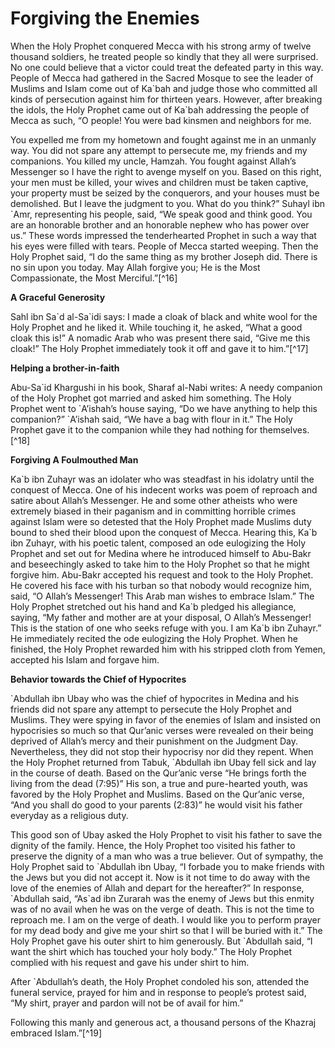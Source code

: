 Forgiving the Enemies
=====================

When the Holy Prophet conquered Mecca with his strong army of twelve
thousand soldiers, he treated people so kindly that they all were
surprised. No one could believe that a victor could treat the defeated
party in this way. People of Mecca had gathered in the Sacred Mosque to
see the leader of Muslims and Islam come out of Ka\`bah and judge those
who committed all kinds of persecution against him for thirteen years.
However, after breaking the idols, the Holy Prophet came out of Ka\`bah
addressing the people of Mecca as such, “O people! You were bad kinsmen
and neighbors for me.

You expelled me from my hometown and fought against me in an unmanly
way. You did not spare any attempt to persecute me, my friends and my
companions. You killed my uncle, Hamzah. You fought against Allah’s
Messenger so I have the right to avenge myself on you. Based on this
right, your men must be killed, your wives and children must be taken
captive, your property must be seized by the conquerors, and your houses
must be demolished. But I leave the judgment to you. What do you think?”
Suhayl ibn \`Amr, representing his people, said, “We speak good and
think good. You are an honorable brother and an honorable nephew who has
power over us.” These words impressed the tenderhearted Prophet in such
a way that his eyes were filled with tears. People of Mecca started
weeping. Then the Holy Prophet said, “I do the same thing as my brother
Joseph did. There is no sin upon you today. May Allah forgive you; He is
the Most Compassionate, the Most Merciful.”[^16]

**A Graceful Generosity**

Sahl ibn Sa\`d al-Sa\`idi says: I made a cloak of black and white wool
for the Holy Prophet and he liked it. While touching it, he asked, “What
a good cloak this is!” A nomadic Arab who was present there said, “Give
me this cloak!” The Holy Prophet immediately took it off and gave it to
him.”[^17]

**Helping a brother-in-faith**

Abu-Sa\`id Khargushi in his book, Sharaf al-Nabi writes: A needy
companion of the Holy Prophet got married and asked him something. The
Holy Prophet went to \`A’ishah’s house saying, “Do we have anything to
help this companion?” \`A’ishah said, “We have a bag with flour in it.”
The Holy Prophet gave it to the companion while they had nothing for
themselves.[^18]

**Forgiving A Foulmouthed Man**

Ka\`b ibn Zuhayr was an idolater who was steadfast in his idolatry
until the conquest of Mecca. One of his indecent works was poem of
reproach and satire about Allah’s Messenger. He and some other atheists
who were extremely biased in their paganism and in committing horrible
crimes against Islam were so detested that the Holy Prophet made Muslims
duty bound to shed their blood upon the conquest of Mecca. Hearing this,
Ka\`b ibn Zuhayr, with his poetic talent, composed an ode eulogizing the
Holy Prophet and set out for Medina where he introduced himself to
Abu-Bakr and beseechingly asked to take him to the Holy Prophet so that
he might forgive him. Abu-Bakr accepted his request and took to the Holy
Prophet. He covered his face with his turban so that nobody would
recognize him, said, “O Allah’s Messenger! This Arab man wishes to
embrace Islam.” The Holy Prophet stretched out his hand and Ka\`b
pledged his allegiance, saying, “My father and mother are at your
disposal, O Allah’s Messenger! This is the station of one who seeks
refuge with you. I am Ka\`b ibn Zuhayr.” He immediately recited the ode
eulogizing the Holy Prophet. When he finished, the Holy Prophet rewarded
him with his stripped cloth from Yemen, accepted his Islam and forgave
him.

**Behavior towards the Chief of Hypocrites**

\`Abdullah ibn Ubay who was the chief of hypocrites in Medina and his
friends did not spare any attempt to persecute the Holy Prophet and
Muslims. They were spying in favor of the enemies of Islam and insisted
on hypocrisies so much so that Qur’anic verses were revealed on their
being deprived of Allah’s mercy and their punishment on the Judgment
Day. Nevertheless, they did not stop their hypocrisy nor did they
repent. When the Holy Prophet returned from Tabuk, \`Abdullah ibn Ubay
fell sick and lay in the course of death. Based on the Qur’anic verse
“He brings forth the living from the dead (7:95)” His son, a true and
pure-hearted youth, was favored by the Holy Prophet and Muslims. Based
on the Qur’anic verse, “And you shall do good to your parents (2:83)” he
would visit his father everyday as a religious duty.

This good son of Ubay asked the Holy Prophet to visit his father to
save the dignity of the family. Hence, the Holy Prophet too visited his
father to preserve the dignity of a man who was a true believer. Out of
sympathy, the Holy Prophet said to \`Abdullah ibn Ubay, “I forbade you
to make friends with the Jews but you did not accept it. Now is it not
time to do away with the love of the enemies of Allah and depart for the
hereafter?” In response, \`Abdullah said, “As\`ad ibn Zurarah was the
enemy of Jews but this enmity was of no avail when he was on the verge
of death. This is not the time to reproach me. I am on the verge of
death. I would like you to perform prayer for my dead body and give me
your shirt so that I will be buried with it.” The Holy Prophet gave his
outer shirt to him generously. But \`Abdullah said, “I want the shirt
which has touched your holy body.” The Holy Prophet complied with his
request and gave his under shirt to him.

After \`Abdullah’s death, the Holy Prophet condoled his son, attended
the funeral service, prayed for him and in response to people’s protest
said, “My shirt, prayer and pardon will not be of avail for him.”

Following this manly and generous act, a thousand persons of the
Khazraj embraced Islam.”[^19]


